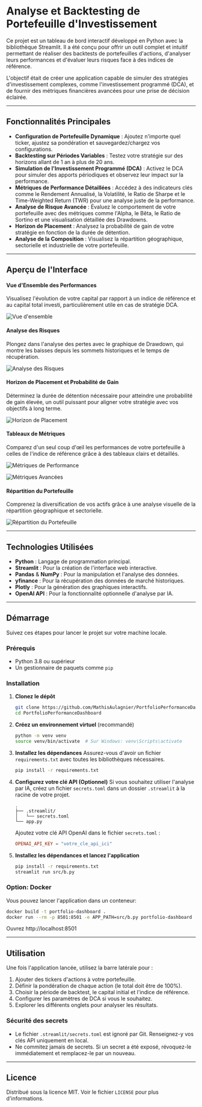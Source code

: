 # Analyse et Backtesting de Portefeuille d'Investissement

Ce projet est un tableau de bord interactif développé en Python avec la bibliothèque Streamlit. Il a été conçu pour offrir un outil complet et intuitif permettant de réaliser des backtests de portefeuilles d'actions, d'analyser leurs performances et d'évaluer leurs risques face à des indices de référence.

L'objectif était de créer une application capable de simuler des stratégies d'investissement complexes, comme l'investissement programmé (DCA), et de fournir des métriques financières avancées pour une prise de décision éclairée.

---

## Fonctionnalités Principales

* **Configuration de Portefeuille Dynamique** : Ajoutez n'importe quel ticker, ajustez sa pondération et sauvegardez/chargez vos configurations.
* **Backtesting sur Périodes Variables** : Testez votre stratégie sur des horizons allant de 1 an à plus de 20 ans.
* **Simulation de l'Investissement Programmé (DCA)** : Activez le DCA pour simuler des apports périodiques et observez leur impact sur la performance.
* **Métriques de Performance Détaillées** : Accédez à des indicateurs clés comme le Rendement Annualisé, la Volatilité, le Ratio de Sharpe et le Time-Weighted Return (TWR) pour une analyse juste de la performance.
* **Analyse de Risque Avancée** : Évaluez le comportement de votre portefeuille avec des métriques comme l'Alpha, le Bêta, le Ratio de Sortino et une visualisation détaillée des Drawdowns.
* **Horizon de Placement** : Analysez la probabilité de gain de votre stratégie en fonction de la durée de détention.
* **Analyse de la Composition** : Visualisez la répartition géographique, sectorielle et industrielle de votre portefeuille.

---

## Aperçu de l'Interface

#### **Vue d'Ensemble des Performances**
Visualisez l'évolution de votre capital par rapport à un indice de référence et au capital total investi, particulièrement utile en cas de stratégie DCA.

![Vue d'ensemble](images/Screenshot%202025-08-03%20at%2017.29.30.png)

#### **Analyse des Risques**
Plongez dans l'analyse des pertes avec le graphique de Drawdown, qui montre les baisses depuis les sommets historiques et le temps de récupération.

![Analyse des Risques](images/Screenshot%202025-08-03%20at%2017.29.46.png)

#### **Horizon de Placement et Probabilité de Gain**
Déterminez la durée de détention nécessaire pour atteindre une probabilité de gain élevée, un outil puissant pour aligner votre stratégie avec vos objectifs à long terme.

![Horizon de Placement](images/Screenshot%202025-08-03%20at%2017.30.15.png)

#### **Tableaux de Métriques**
Comparez d'un seul coup d'œil les performances de votre portefeuille à celles de l'indice de référence grâce à des tableaux clairs et détaillés.

![Métriques de Performance](images/Screenshot%202025-08-03%20at%2017.30.25.png)

![Métriques Avancées](images/Screenshot%202025-08-03%20at%2017.30.35.png)

#### **Répartition du Portefeuille**
Comprenez la diversification de vos actifs grâce à une analyse visuelle de la répartition géographique et sectorielle.

![Répartition du Portefeuille](images/Screenshot%202025-08-03%20at%2017.31.07.png)

---

## Technologies Utilisées

* **Python** : Langage de programmation principal.
* **Streamlit** : Pour la création de l'interface web interactive.
* **Pandas** & **NumPy** : Pour la manipulation et l'analyse des données.
* **yfinance** : Pour la récupération des données de marché historiques.
* **Plotly** : Pour la génération des graphiques interactifs.
* **OpenAI API** : Pour la fonctionnalité optionnelle d'analyse par IA.

---

## Démarrage

Suivez ces étapes pour lancer le projet sur votre machine locale.

### Prérequis

* Python 3.8 ou supérieur
* Un gestionnaire de paquets comme `pip`

### Installation

1.  **Clonez le dépôt**
    ```sh
    git clone https://github.com/MathisAulagnier/PortfolioPerformanceDashboard.git
    cd PortfolioPerformanceDashboard
    ```

2.  **Créez un environnement virtuel** (recommandé)
    ```sh
    python -m venv venv
    source venv/bin/activate  # Sur Windows: venv\Scripts\activate
    ```

3.  **Installez les dépendances**
    Assurez-vous d'avoir un fichier `requirements.txt` avec toutes les bibliothèques nécessaires.
    ```sh
    pip install -r requirements.txt
    ```

4.  **Configurez votre clé API (Optionnel)**
    Si vous souhaitez utiliser l'analyse par IA, créez un fichier `secrets.toml` dans un dossier `.streamlit` à la racine de votre projet.
    ```
    .
    ├── .streamlit/
    │   └── secrets.toml
    └── app.py
    ```
    Ajoutez votre clé API OpenAI dans le fichier `secrets.toml` :
    ```toml
    OPENAI_API_KEY = "votre_cle_api_ici"
    ```

5.  **Installez les dépendances et lancez l'application**
    ```sh
    pip install -r requirements.txt
    streamlit run src/b.py
    ```

### Option: Docker

Vous pouvez lancer l'application dans un conteneur:

```sh
docker build -t portfolio-dashboard .
docker run --rm -p 8501:8501 -e APP_PATH=src/b.py portfolio-dashboard
```

Ouvrez http://localhost:8501

---

## Utilisation

Une fois l'application lancée, utilisez la barre latérale pour :
1.  Ajouter des tickers d'actions à votre portefeuille.
2.  Définir la pondération de chaque action (le total doit être de 100%).
3.  Choisir la période de backtest, le capital initial et l'indice de référence.
4.  Configurer les paramètres de DCA si vous le souhaitez.
5.  Explorer les différents onglets pour analyser les résultats.

### Sécurité des secrets

- Le fichier `.streamlit/secrets.toml` est ignoré par Git. Renseignez-y vos clés API uniquement en local.
- Ne commitez jamais de secrets. Si un secret a été exposé, révoquez-le immédiatement et remplacez-le par un nouveau.

---

## Licence

Distribué sous la licence MIT. Voir le fichier `LICENSE` pour plus d'informations.